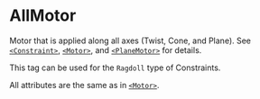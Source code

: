 # AllMotor

Motor that is applied along all axes (Twist, Cone, and Plane). See [`<Constraint>`](./../index.md), [`<Motor>`](./../motor/index.md), and [`<PlaneMotor>`](./../planemotor/index.md) for details.

This tag can be used for the `Ragdoll` type of Constraints. 

All attributes are the same as in [`<Motor>`](./../motor/index.md).



